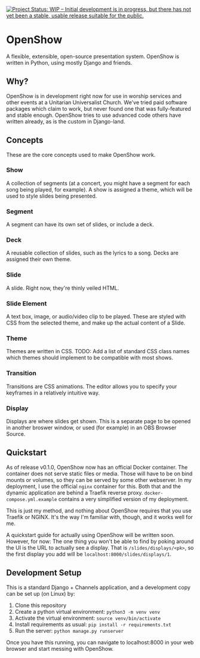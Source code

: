 [![Project Status: WIP – Initial development is in progress, but there has not yet been a stable, usable release suitable for the public.](https://www.repostatus.org/badges/latest/wip.svg)](https://www.repostatus.org/#wip)
# OpenShow
A flexible, extensible, open-source presentation system. OpenShow is written in Python, using mostly Django and friends.

## Why?
OpenShow is in development right now for use in worship services and other events at a Unitarian Universalist Church. We've tried paid software packages which claim to work, but never found one that was fully-featured and stable enough. OpenShow tries to use advanced code others have written already, as is the custom in Django-land.

## Concepts
These are the core concepts used to make OpenShow work.

### Show
A collection of segments (at a concert, you might have a segment for each song being played, for example). A show is assigned a theme, which will be used to style slides being presented.

### Segment
A segment can have its own set of slides, or include a deck.

### Deck
A reusable collection of slides, such as the lyrics to a song. Decks are assigned their own theme.

### Slide
A slide. Right now, they're thinly veiled HTML.

### Slide Element
A text box, image, or audio/video clip to be played. These are styled with CSS from the selected theme, and make up the actual content of a Slide.

### Theme
Themes are written in CSS. TODO: Add a list of standard CSS class names which themes should implement to be compatible with most shows.

### Transition
Transitions are CSS animations. The editor allows you to specify your keyframes in a relatively intuitive way.

### Display
Displays are where slides get shown. This is a separate page to be opened in another broswer window, or used (for example) in an OBS Browser Source.

## Quickstart
As of release v0.1.0, OpenShow now has an official Docker container. The container does not serve static files or media. Those will have to be on bind mounts or volumes, so they can be served by some other webserver. In my deployment, I use the official `nginx` container for this. Both that and the dynamic application are behind a Traefik reverse proxy. `docker-compose.yml.example` contains a very simplified version of my deployment.

This is just my method, and nothing about OpenShow requires that you use Traefik or NGINX. It's the way I'm familiar with, though, and it works well for me.

A quickstart guide for actually using OpenShow will be written soon. However, for now:
The one thing you won't be able to find by poking around the UI is the URL to actually see a display. That is `/slides/displays/<pk>`, so the first display you add will be `localhost:8000/slides/displays/1`.

## Development Setup

This is a standard Django + Channels application, and a development copy can be set up (on Linux) by:

1. Clone this repository
2. Create a python virtual environment: `python3 -m venv venv`
3. Activate the virtual environment: `source venv/bin/activate`
4. Install requirements as usual: `pip install -r requirements.txt`
5. Run the server: `python manage.py runserver`

Once you have this running, you can navigate to localhost:8000 in your web browser and start messing with OpenShow. 
